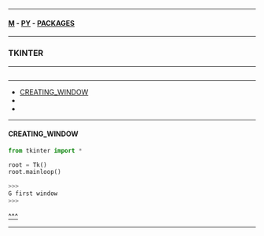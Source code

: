 
---

#### [M](https://github.com/ttltrk/TTT/blob/master/menu.md) - [PY](https://github.com/ttltrk/TTT/blob/master/PY/PY.md) - [PACKAGES](https://github.com/ttltrk/TTT/blob/master/PY/PACKAGES/PACKAGES.md)

---

### TKINTER

---

```

```

---

* [CREATING_WINDOW](#CREATING_WINDOW)
* []()
* []()

---

#### CREATING_WINDOW

```py
from tkinter import *

root = Tk()
root.mainloop()

>>>
G first window
>>>
```

[^^^](#TKINTER)

---

